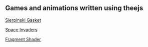 ## Games and animations written using theejs 

[Sierpinski Gasket](https://brian-w-smith.github.io/javascript-graphics/sierpinski.html)

[Space Invaders](https://brian-w-smith.github.io/javascript-graphics/invaders.html)

[Fragment Shader](https://brian-w-smith.github.io/javascript-graphics/fragment-shader.html)
